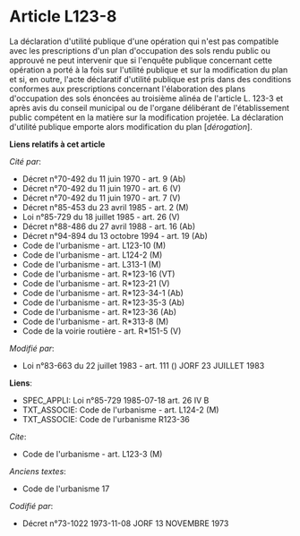 # Article L123-8

La déclaration d'utilité publique d'une opération qui n'est pas compatible avec les prescriptions d'un plan d'occupation des
sols rendu public ou approuvé ne peut intervenir que si l'enquête publique concernant cette opération a porté à la fois sur
l'utilité publique et sur la modification du plan et si, en outre, l'acte déclaratif d'utilité publique est pris dans des
conditions conformes aux prescriptions concernant l'élaboration des plans d'occupation des sols énoncées au troisième alinéa
de l'article L. 123-3 et après avis du conseil municipal ou de l'organe délibérant de l'établissement public compétent en la
matière sur la modification projetée. La déclaration d'utilité publique emporte alors modification du plan [*dérogation*].

**Liens relatifs à cet article**

_Cité par_:

  - Décret n°70-492 du 11 juin 1970 - art. 9 (Ab)
  - Décret n°70-492 du 11 juin 1970 - art. 6 (V)
  - Décret n°70-492 du 11 juin 1970 - art. 7 (V)
  - Décret n°85-453 du 23 avril 1985 - art. 2 (M)
  - Loi n°85-729 du 18 juillet 1985 - art. 26 (V)
  - Décret n°88-486 du 27 avril 1988 - art. 16 (Ab)
  - Décret n°94-894 du 13 octobre 1994 - art. 19 (Ab)
  - Code de l'urbanisme - art. L123-10 (M)
  - Code de l'urbanisme - art. L124-2 (M)
  - Code de l'urbanisme - art. L313-1 (M)
  - Code de l'urbanisme - art. R*123-16 (VT)
  - Code de l'urbanisme - art. R*123-21 (V)
  - Code de l'urbanisme - art. R*123-34-1 (Ab)
  - Code de l'urbanisme - art. R*123-35-3 (Ab)
  - Code de l'urbanisme - art. R*123-36 (Ab)
  - Code de l'urbanisme - art. R*313-8 (M)
  - Code de la voirie routière - art. R*151-5 (V)

_Modifié par_:

  - Loi n°83-663 du 22 juillet 1983 - art. 111 () JORF 23 JUILLET 1983

**Liens**:

  - SPEC_APPLI: Loi n°85-729 1985-07-18 art. 26 IV B
  - TXT_ASSOCIE: Code de l'urbanisme - art. L124-2 (M)
  - TXT_ASSOCIE: Code de l'urbanisme R123-36

_Cite_:

  - Code de l'urbanisme - art. L123-3 (M)

_Anciens textes_:

  - Code de l'urbanisme 17

_Codifié par_:

  - Décret n°73-1022 1973-11-08 JORF 13 NOVEMBRE 1973
